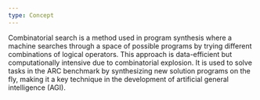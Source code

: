 ```yaml
---
type: Concept
---
```


Combinatorial search is a method used in program synthesis where a machine searches through a space of possible programs by trying different combinations of logical operators. This approach is data-efficient but computationally intensive due to combinatorial explosion. It is used to solve tasks in the ARC benchmark by synthesizing new solution programs on the fly, making it a key technique in the development of artificial general intelligence (AGI).